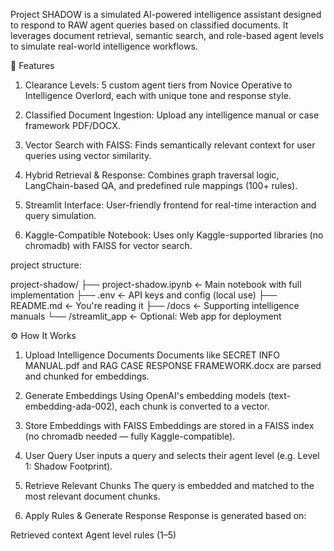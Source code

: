 Project SHADOW is a simulated AI-powered intelligence assistant designed to respond to RAW agent queries based on classified documents. It leverages document retrieval, semantic search, and role-based agent levels to simulate real-world intelligence workflows.

📌 Features
 
 1. Clearance Levels: 5 custom agent tiers from Novice Operative to Intelligence Overlord, each with unique tone and response style.

 2. Classified Document Ingestion: Upload any intelligence manual or case framework PDF/DOCX.

 3. Vector Search with FAISS: Finds semantically relevant context for user queries using vector similarity.

 4. Hybrid Retrieval & Response: Combines graph traversal logic, LangChain-based QA, and predefined rule mappings (100+ rules).

 5. Streamlit Interface: User-friendly frontend for real-time interaction and query simulation.

 6. Kaggle-Compatible Notebook: Uses only Kaggle-supported libraries (no chromadb) with FAISS for vector search.

project structure:

project-shadow/
├── project-shadow.ipynb       ← Main notebook with full implementation
├── .env                        ← API keys and config (local use)
├── README.md                   ← You're reading it
├── /docs                       ← Supporting intelligence manuals
└── /streamlit_app              ← Optional: Web app for deployment

⚙️ How It Works

1. Upload Intelligence Documents
Documents like SECRET INFO MANUAL.pdf and RAG CASE RESPONSE FRAMEWORK.docx are parsed and chunked for embeddings.

2. Generate Embeddings
Using OpenAI's embedding models (text-embedding-ada-002), each chunk is converted to a vector.

3. Store Embeddings with FAISS
Embeddings are stored in a FAISS index (no chromadb needed — fully Kaggle-compatible).

4. User Query
User inputs a query and selects their agent level (e.g. Level 1: Shadow Footprint).

5. Retrieve Relevant Chunks
The query is embedded and matched to the most relevant document chunks.

6. Apply Rules & Generate Response
Response is generated based on:

Retrieved context
Agent level rules (1–5)

 
